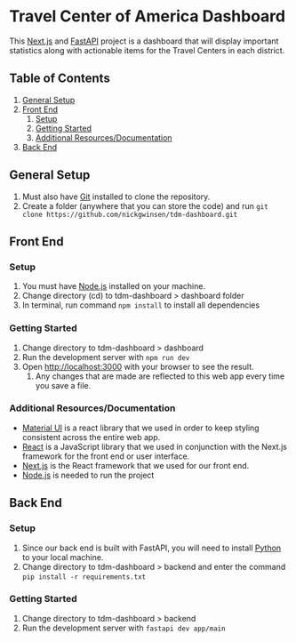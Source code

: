 # Travel Center of America Dashboard

This [Next.js](https://nextjs.org) and [FastAPI](https://fastapi.tiangolo.com) project is a dashboard that will display important statistics along with actionable items for the Travel Centers in each district.

## Table of Contents

1. [General Setup](#general-setup)
2. [Front End](#front-end)
    1. [Setup](#setup)
    2. [Getting Started](#getting-started)
    3. [Additional Resources/Documentation](#additional-resourcesdocumentation)
3. [Back End](#back-end)

## General Setup

1. Must also have [Git](https://git-scm.com/book/en/v2/Getting-Started-Installing-Git) installed to clone the repository.
2. Create a folder (anywhere that you can store the code) and run `git clone https://github.com/nickgwinsen/tdm-dashboard.git`

## Front End

### Setup

1. You must have [Node.js](https://nodejs.org/en/download/prebuilt-installer) installed on your machine.
2. Change directory (cd) to tdm-dashboard > dashboard folder
3. In terminal, run command `npm install` to install all dependencies

### Getting Started

1. Change directory to tdm-dashboard > dashboard
2. Run the development server with `npm run dev`
3. Open [http://localhost:3000](http://localhost:3000) with your browser to see the result.
    1. Any changes that are made are reflected to this web app every time you save a file.

### Additional Resources/Documentation

-   [Material UI](https://mui.com/material-ui/getting-started/) is a react library that we used in order to keep styling consistent across the entire web app.
-   [React](https://react.dev) is a JavaScript library that we used in conjunction with the Next.js framework for the front end or user interface.
-   [Next.js](https://nextjs.org/docs) is the React framework that we used for our front end.
-   [Node.js](https://nodejs.org/en) is needed to run the project

## Back End

### Setup

1. Since our back end is built with FastAPI, you will need to install [Python](https://www.python.org/downloads/) to your local machine.
2. Change directory to tdm-dashboard > backend and enter the command `pip install -r requirements.txt`

### Getting Started

1. Change directory to tdm-dashboard > backend
2. Run the development server with `fastapi dev app/main`
